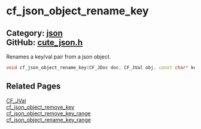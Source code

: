 [//]: # (This file is automatically generated by Cute Framework's docs parser.)
[//]: # (Do not edit this file by hand!)
[//]: # (See: https://github.com/RandyGaul/cute_framework/blob/master/samples/docs_parser.cpp)
[](../header.md ':include')

# cf_json_object_rename_key

Category: [json](/api_reference?id=json)  
GitHub: [cute_json.h](https://github.com/RandyGaul/cute_framework/blob/master/include/cute_json.h)  
---

Renames a key/val pair from a json object.

```cpp
void cf_json_object_rename_key(CF_JDoc doc, CF_JVal obj, const char* key, const char* rename);
```

## Related Pages

[CF_JVal](/json/cf_jval.md)  
[cf_json_object_remove_key](/json/cf_json_object_remove_key.md)  
[cf_json_object_remove_key_range](/json/cf_json_object_remove_key_range.md)  
[cf_json_object_rename_key_range](/json/cf_json_object_rename_key_range.md)  
